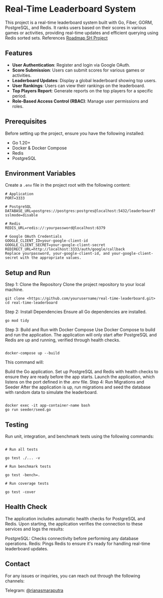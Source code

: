 # Real-Time Leaderboard System

This project is a real-time leaderboard system built with Go, Fiber, GORM, PostgreSQL, and Redis. It ranks users based on their scores in various games or activities, providing real-time updates and efficient querying using Redis sorted sets. References [Roadmap SH Project](https://roadmap.sh/projects/realtime-leaderboard-system)

## Features

- **User Authentication**: Register and login via Google OAuth.
- **Score Submission**: Users can submit scores for various games or activities.
- **Leaderboard Updates**: Display a global leaderboard showing top users.
- **User Rankings**: Users can view their rankings on the leaderboard.
- **Top Players Report**: Generate reports on the top players for a specific period.
- **Role-Based Access Control (RBAC)**: Manage user permissions and roles.

## Prerequisites

Before setting up the project, ensure you have the following installed:

- Go 1.20+
- Docker & Docker Compose
- Redis
- PostgreSQL

## Environment Variables

Create a `.env` file in the project root with the following content:

```env
# Application
PORT=3333

# PostgreSQL
DATABASE_URL=postgres://postgres:postgres@localhost:5432/leaderboard?sslmode=disable

# Redis
REDIS_URL=redis://:yourpassword@localhost:6379

# Google OAuth Credentials
GOOGLE_CLIENT_ID=your-google-client-id
GOOGLE_CLIENT_SECRET=your-google-client-secret
REDIRECT_URL=http://localhost:3333/auth/google/callback
Replace yourpassword, your-google-client-id, and your-google-client-secret with the appropriate values.

```

## Setup and Run

Step 1: Clone the Repository
Clone the project repository to your local machine.

```
git clone <https://github.com/yourusername/real-time-leaderboard.git>
cd real-time-leaderboard
```

Step 2: Install Dependencies
Ensure all Go dependencies are installed.

```
go mod tidy
```

Step 3: Build and Run with Docker Compose
Use Docker Compose to build and run the application. The application will only start after PostgreSQL and Redis are up and running, verified through health checks.

```

docker-compose up --build

```

This command will:

Build the Go application.
Set up PostgreSQL and Redis with health checks to ensure they are ready before the app starts.
Launch the application, which listens on the port defined in the .env file.
Step 4: Run Migrations and Seeder
After the application is up, run migrations and seed the database with random data to simulate the leaderboard.

```

docker exec -it app-container-name bash
go run seeder/seed.go

```

## Testing

Run unit, integration, and benchmark tests using the following commands:

```

# Run all tests

go test ./... -v

# Run benchmark tests

go test -bench=.

# Run coverage tests

go test -cover

```

## Health Check

The application includes automatic health checks for PostgreSQL and Redis. Upon starting, the application verifies the connection to these services and logs the results:

PostgreSQL: Checks connectivity before performing any database operations.
Redis: Pings Redis to ensure it's ready for handling real-time leaderboard updates.

## Contact

For any issues or inquiries, you can reach out through the following channels:

Telegram: [@rianasmaraputra](https://t.me/rianasmaraputra)

<!-- Email: <rputra711@gmail.com> -->
